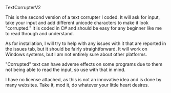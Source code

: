 TextCorrupterV2

This is the second version of a text corrupter I coded. It will ask for input, take your input and add different unicode characters to make it
look "corrupted." It is coded in C# and should be easy for any beginner like me to read through and understand.

As for installation, I will try to help with any issues with it that are reported in the issues tab, but it should be fairly straightforward. It will work on Windows 
systems, but I am not entirely sure about other platforms.

"Corrupted" text can have adverse effects on some programs due to them not being able to read the input, so use with that in mind.

I have no license attached, as this is not an innovative idea and is done by many websites. Take it, mod it, do whatever 
your little heart desires.
